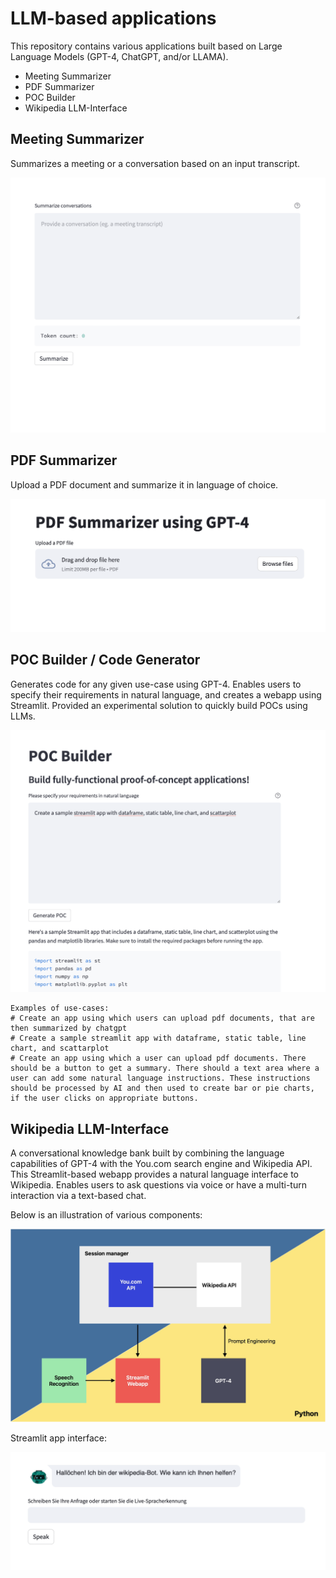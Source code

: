 # LLM-based applications
This repository contains various applications built based on Large Language Models (GPT-4, ChatGPT, and/or LLAMA). 

- Meeting Summarizer
- PDF Summarizer
- POC Builder
- Wikipedia LLM-Interface

## Meeting Summarizer
Summarizes a meeting or a conversation based on an input transcript. 

![image](Meeting%20Summarizer/data/screenshot.png)

## PDF Summarizer
Upload a PDF document and summarize it in language of choice. 

![image](PDF%20Summarizer/data/demo.png)

## POC Builder / Code Generator
Generates code for any given use-case using GPT-4. Enables users to specify their requirements in natural language, 
and creates a webapp using Streamlit. Provided an experimental solution to quickly build POCs using LLMs. 

![image](POC%20Builder/data/builder_image.png)

```
Examples of use-cases:
# Create an app using which users can upload pdf documents, that are then summarized by chatgpt
# Create a sample streamlit app with dataframe, static table, line chart, and scattarplot
# Create an app using which a user can upload pdf documents. There should be a button to get a summary. There should a text area where a user can add some natural language instructions. These instructions should be processed by AI and then used to create bar or pie charts, if the user clicks on appropriate buttons.

```

## Wikipedia LLM-Interface
A conversational knowledge bank built by combining the language capabilities of GPT-4 with the You.com search engine and Wikipedia API. This Streamlit-based webapp provides a natural language interface to Wikipedia. 
Enables users to ask questions via voice or have a multi-turn interaction via a text-based chat. 

Below is an illustration of various components: 

![image](Wikipedia%20LLM-Interface/data/arch.jpeg)

Streamlit app interface: 

![image](Wikipedia%20LLM-Interface/data/demo.png)
